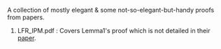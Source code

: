 A collection of mostly elegant & some not-so-elegant-but-handy proofs from papers.
1. LFR_IPM.pdf : Covers Lemma1's proof which is not detailed in their [paper](https://arxiv.org/pdf/2202.02943.pdf).
